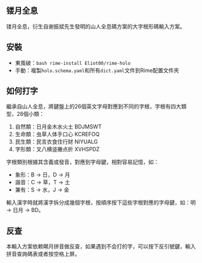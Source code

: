 ## 镂月全息

镂月全息，衍生自谢振斌先生發明的山人全息碼方案的大字根形碼輸入方案。

## 安裝

* 東風破：`bash rime-install Eliot00/rime-holo`
* 手動：複製`holo.schema.yaml`和所有`dict.yaml`文件到Rime配置文件夾

## 如何打字

繼承自山人全息，將鍵盤上的26個英文字母對應到不同的字根，字根有四大類型，28個小類：

1. 自然類：日月金木水火土 BDJMSWT
2. 生命類：虫草人体手口心 KCREFOQ
3. 民生類：民言衣食住行财 NIYUALG
4. 字形類：叉八横竖撇点折 XVHSPDZ

字根類別根據其含義或發音，對應到字母鍵，相對容易記憶，如：

- 象形：B -> 日，D -> 月
- 諧音：C -> 草，T -> 土
- 兼有：S -> 水，J -> 金

輸入漢字時就將漢字拆分成幾個字根，按順序按下這些字根對應的字母鍵，如：明 -> 日月 -> BD。

## 反查

本輸入方案依赖朙月拼音做反查，如果遇到不会打的字，可以按下反引號鍵，輸入拼音查詢碼表或者按空格上屏。
